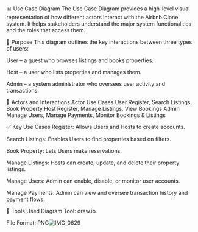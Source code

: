 📊 Use Case Diagram
The Use Case Diagram provides a high-level visual representation of how different actors interact with the Airbnb Clone system. It helps stakeholders understand the major system functionalities and the roles that access them.

🎯 Purpose
This diagram outlines the key interactions between three types of users:

User – a guest who browses listings and books properties.

Host – a user who lists properties and manages them.

Admin – a system administrator who oversees user activity and transactions.

👥 Actors and Interactions
Actor	Use Cases
User	Register, Search Listings, Book Property
Host	Register, Manage Listings, View Bookings
Admin	Manage Users, Manage Payments, Monitor Bookings & Listings

✅ Key Use Cases
Register: Allows Users and Hosts to create accounts.

Search Listings: Enables Users to find properties based on filters.

Book Property: Lets Users make reservations.

Manage Listings: Hosts can create, update, and delete their property listings.

Manage Users: Admin can enable, disable, or monitor user accounts.

Manage Payments: Admin can view and oversee transaction history and payment flows.

🧰 Tools Used
Diagram Tool: draw.io

File Format: PNG![IMG_0629](https://github.com/user-attachments/assets/347f3ea2-0c86-410a-be19-1596e8dd2157)
